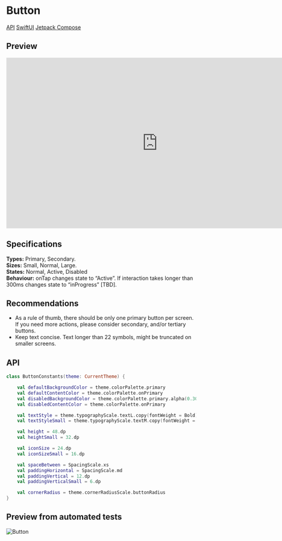 # Button

[API](#api) [SwiftUI][button-swiftui] [Jetpack Compose][button-compose]

## Preview

<iframe
    style="border: 1px solid rgba(0, 0, 0, 0.1);"
    width="800"
    height="450"
    src="https://www.figma.com/embed?embed_host=share&url=https%3A%2F%2Fwww.figma.com%2Ffile%2F1P6PQxKaqIaLjxxfy1cFtH%2FMaaS-Design-System%3Fnode-id%3D410%253A0"
    allowfullscreen
/></iframe>


## Specifications
**Types:** Primary, Secondary.  
**Sizes:** Small, Normal, Large.  
**States:** Normal, Active, Disabled  
**Behaviour:** onTap changes state to “Active”. If interaction takes longer than 300ms changes state to “inProgress” [TBD].  

## Recommendations
- As a rule of thumb, there should be only one primary button per screen. If you need more actions, please consider secondary, and/or tertiary buttons.
- Keep text concise. Text longer than 22 symbols, might be truncated on smaller screens.

## API

[embedmd]:# (../../common/core/src/commonMain/kotlin/com/trafi/ui/component/internal/ButtonConstants.kt kotlin /class / $)
```kotlin
class ButtonConstants(theme: CurrentTheme) {

    val defaultBackgroundColor = theme.colorPalette.primary
    val defaultContentColor = theme.colorPalette.onPrimary
    val disabledBackgroundColor = theme.colorPalette.primary.alpha(0.30f)
    val disabledContentColor = theme.colorPalette.onPrimary

    val textStyle = theme.typographyScale.textL.copy(fontWeight = Bold)
    val textStyleSmall = theme.typographyScale.textM.copy(fontWeight = Bold)

    val height = 48.dp
    val heightSmall = 32.dp

    val iconSize = 24.dp
    val iconSizeSmall = 16.dp

    val spaceBetween = SpacingScale.xs
    val paddingHorizontal = SpacingScale.md
    val paddingVertical = 12.dp
    val paddingVerticalSmall = 6.dp

    val cornerRadius = theme.cornerRadiusScale.buttonRadius
}
```

## Preview from automated tests
![Button](../../ios/Tests/MaasTests/__Snapshots__/Components/Button.2x.png)

[button-swiftui]: https://github.com/trafi/maas-components/blob/main/ios/Sources/MaaS/UI/Components/Button.swift
[button-compose]: https://github.com/trafi/maas-components/blob/main/android/ui/src/main/java/com/trafi/ui/Button.kt
